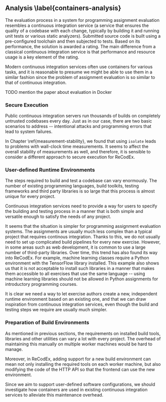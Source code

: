 ## Analysis \label{containers-analysis}

The evaluation process in a system for programming assignment evaluation 
resembles a continuous integration service (a service that ensures the quality 
of a codebase with each change, typically by building it and running unit tests 
or various static analyzers). Submitted source code is built using a 
pre-configured toolchain and then subjected to tests. Based on its performance, 
the solution is awarded a rating. The main difference from a classical 
continuous integration service is that performance and resource usage is a key 
element of the rating.

Modern continuous integration services often use containers for various tasks, 
and it is reasonable to presume we might be able to use them in a similar 
fashion since the problem of assignment evaluation is so similar to that of 
continuous integration.

TODO mention the paper about evaluation in Docker

### Secure Execution

Public continuous integration servers run thousands of builds on completely 
untrusted codebases every day. Just as in our case, there are two basic 
scenarios to address -- intentional attacks and programming errors that lead to 
system failures.

In Chapter \ref{measurement-stability}, we found that using `isolate` leads to 
problems with wall-clock time measurements. It seems to affect the overall 
stability of measurements as well, and therefore, it is sensible to consider
a different approach to secure execution for ReCodEx.

### User-defined Runtime Environments

The steps required to build and test a codebase can vary enormously. The number 
of existing programming languages, build toolkits, testing frameworks and third 
party libraries is so large that this process is almost unique for every 
project.

Continuous integration services need to provide a way for users to specify the 
building and testing process in a manner that is both simple and versatile 
enough to satisfy the needs of any project.

It seems that the situation is simpler for programming assignment evaluation 
systems. The assignments are usually much less complex than a typical project 
that requires continous integration. Thanks to this, we do not usually need to 
set up complicated build pipelines for every new exercise. However, in some 
areas such as web development, it is common to use a large number of third-party 
libraries. Over time, this trend has also found its way into ReCodEx. For 
example, machine learning classes require a Python environment with the 
TensorFlow library installed. This example also shows us that it is not 
acceptable to install such libraries in a manner that makes them accessible to 
all exercises that use the same language -- using machine learning libraries 
should not be allowed in Python assignments for introductory programming 
courses.

It is clear we need a way to let exercise authors create a new, independent 
runtime environment based on an existing one, and that we can draw inspiration 
from continuous integration services, even though the build and testing steps we 
require are usually much simpler.

### Preparation of Build Environments

As mentioned in previous sections, the requirements on installed build tools, 
libraries and other utilities can vary a lot with every project. The overhead of 
maintaining this manually on multiple worker machines would be hard to manage.

Moreover, in ReCodEx, adding support for a new build environment can mean not 
only installing the required tools on each worker machine, but also modifying 
the code of the HTTP API so that the frontend can use the new environment.

Since we aim to support user-defined software configurations, we should 
investigate how containers are used in existing continuous integration services 
to alleviate this maintenance overhead.
